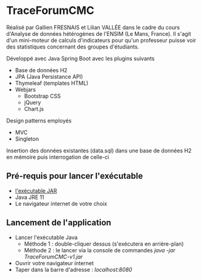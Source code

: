 # TraceForumCMC
Réalisé par Gallien FRESNAIS et Lilian VALLÉE dans le cadre du cours d'Analyse de données hétérogènes de l'ENSIM (Le Mans, France). Il s'agit d'un mini-moteur de calculs d'indicateurs pour qu'un professeur puisse voir des statistiques concernant des groupes d'étudiants.

Développé avec Java Spring Boot avec les plugins suivants
- Base de données H2
- JPA (Java Persistance API)
- Thymeleaf (templates HTML)
- Webjars
    - Bootstrap CSS
    - jQuery
    - Chart.js

Design patterns employés
- MVC
- Singleton

Insertion des données existantes (data.sql) dans une base de données H2 en mémoire puis interrogation de celle-ci

## Pré-requis pour lancer l'exécutable
- [l'exécutable JAR](https://github.com/gfresnais/TraceForumCMC/releases/download/v1.0/TraceForumCMC-v1.jar)
- Java JRE 11
- Le navigateur internet de votre choix

## Lancement de l'application
- Lancer l'exécutable Java
    - Méthode 1 : double-cliquer dessus (s'exécutera en arrière-plan)
    - Méthode 2 : le lancer via la console de commandes *java -jar TraceForumCMC-v1.jar*
- Ouvrir votre navigateur internet
- Taper dans la barre d'adresse : *localhost:8080*